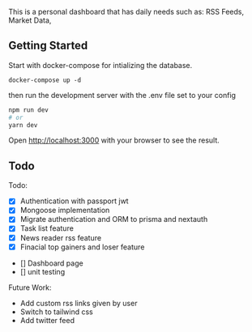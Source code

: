 This is a personal dashboard that has daily
needs such as: RSS Feeds, Market Data,

## Getting Started

Start with docker-compose for intializing the database.

```
docker-compose up -d
```

then run the development server with the .env file
set to your config

```bash
npm run dev
# or
yarn dev
```

Open [http://localhost:3000](http://localhost:3000) with your browser to see the result.

## Todo

Todo:

- [x] Authentication with passport jwt
- [x] Mongoose implementation
- [x] Migrate authentication and ORM to prisma and nextauth
- [x] Task list feature
- [x] News reader rss feature
- [x] Finacial top gainers and loser feature
- [] Dashboard page
- [] unit testing

Future Work:

- Add custom rss links given by user
- Switch to tailwind css
- Add twitter feed
